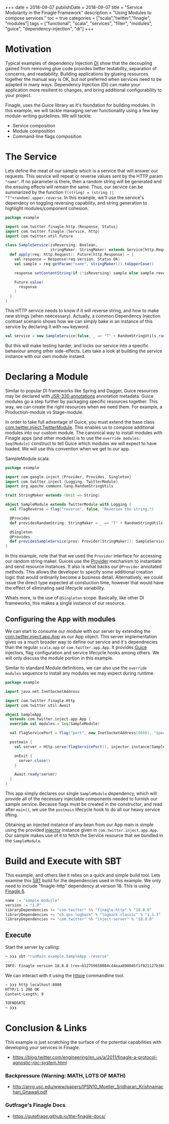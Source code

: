 +++
date = 2018-09-07
publishDate = 2018-09-07
title = "Service Modularity in the Finagle Framework"
description = "Using Modules to compose services."
toc = true
categories = ["scala","twitter","finagle", "modules"]
tags = ["functional", "scala", "services", "filter", "modules", "guice", "dependency-injection", "di"]
+++

# Motivation

Typical examples of dependency Injection [DI](https://stackoverflow.com/questions/130794/what-is-dependency-injection) show that the decoupling gained from removing glue code provides better testability, separation of concerns, and readability. Building applications by glueing resources together the manual way is OK, but not preferred when services need to be adapted in many ways. Dependency Injection (DI) can make your application more resilient to changes, and bring additional configurability to your project.

Finagle, uses the Guice library as it's foundation for building modules. In this example, we will tackle managing server functionality using a few key module-writing guidelines. We will tackle:

* Service composition
* Module composition
* Command-line flags composition 

# The Service

Lets define the meat of our sample which is a service that will answer our requests. This service will repeat or reverse values sent by the HTTP param `"name"`. If no parameter is there, then a random string will be generated and the ensuing effects will remain the same. Thus, our service can be summarized by the function `f(string) = (string || "T"+random).upper.reverse`. In this example, we'll use the service's dependecy on toggling reversing capability, and string generation to highlight modules/component cohesion.

```scala
package example

import com.twitter.finagle.http.{Response, Status}
import com.twitter.finagle.{Service, http}
import com.twitter.util.Future

class SampleService(isReversing: Boolean,
                    stringMaker: StringMaker) extends Service[http.Request, http.Response] {
  def apply(req: http.Request): Future[http.Response] = {
    val response = Response(req.version, Status.Ok)
    val sample = req.getParam("name", stringMaker()).toUpperCase()

    response.setContentString(if (!isReversing) sample else sample.reverse)

    Future.value(
      response
    )
  }
}
```

This HTTP service needs to know if it will reverse string, and how to make new strings (when neecessary).
Actually, a common Dependency Injection contrast scenario shows how we can simply bake in an instance of this service by declaring it with `new` keyword.

```scala
val service = new SampleService(false, _ => "T" + RandomStringUtils.randomAlphabetic(8))
```

But this will make testing harder, and locks our service into a specific behaviour among other side-effects.  Lets take a look at building the service instance with our own module instaed.

# Declaring a Module

Similar to popular DI frameworks like Spring and Dagger, Guice resources may be declared with [JSR-330 annotations](https://github.com/google/guice/wiki/JSR330) annotation metadata. Guice modules go a step further by packaging specific resources together. This way, we can create the right resources when we need them. For example, a Production-module vs Stage-module.

In order to take full advantage of Guice, you must extend the base class [com.twitter.inject.TwitterModule](https://github.com/twitter/finatra/blob/develop/inject/inject-core/src/main/scala/com/twitter/inject/TwitterModule.scala). This enables us to compose additional modules into our custom module. The canonical way to install modules with Finagle apps (and other modules) is to use the `override modules: Seq[Module]` construct to tell Guice which modules we will expect to have loaded. We will use this convention when we get to our app.

SampleModule.scala:

```scala
package example

import com.google.inject.{Provider, Provides, Singleton}
import com.twitter.inject.{Logging, TwitterModule}
import org.apache.commons.lang.RandomStringUtils

trait StringMaker extends (Unit => String)

object SampleModule extends TwitterModule with Logging {
  val flagReverse = flag("reverse", false, "Reverses the string.")

  @Provides
  def providesRandomString: StringMaker = _ => "T" + RandomStringUtils.randomAlphabetic(8)

  @Singleton
  @Provides
  def providesSampleService(prov: Provider[StringMaker]): SampleService = new SampleService(flagReverse.apply(), prov)
}
```

In this example, note that that we used the `Provider` interface for accessing our random string maker. Guices use the [Provider](https://github.com/google/guice/wiki/InjectingProviders) mechanism to instantiate and send resource instances. It also is what backs our `@Provider` annotated methods. This allows the developer to specify some additional creation logic that would ordinarily become a business detail. Alternatively, we could issue the direct type expected at constuction time, however that would have the effect of eliminating said lifecycle variability. 

Whats more, is the use of `@Singleton` scope. Basically, like other DI frameworks, this makes a single instance of our resource.

## Configuring the App with modules

We can start to consume our module with our server by extending the [com.twitter.inject.app.App](https://twitter.github.io/finatra/scaladocs/com/twitter/inject/app/App.html) as our App object. This server implementation gives us a much broader way to define our service and it's dependnecies than the regular `scala.app` or `com.twitter.app.App`. It provides [Guice](https://github.com/google/guice) injectors, flag configuration and service lifecycle hooks among others.  We will only discuss the module portion in this example.

Similar to standard Module definitions, we can also use the `override modules` sequence to install any modules we may expect during runtime.

```scala
package example

import java.net.InetSocketAddress

import com.twitter.finagle.Http
import com.twitter.util.Await

object SampleApp
  extends com.twitter.inject.app.App {
  override val modules = Seq(SampleModule)

  val flagServicePort = flag("port", new InetSocketAddress(8080), "Specify TCP port to listen on")

  postmain {
    val server = Http.serve(flagServicePort(), injector.instance[SampleService])

    onExit {
      server.close()
    }

    Await.ready(server)
  }
}
```

This app simply declares our single `SampleModule` dependency, which will provide all of the necessary injectable components needed to furnish our sample service. Because flags must be created in the constructor, and read after `main()`, we use the `postmain` lifecycle hook to do all our heavy service lifting.

Obtaining an injected instance of any bean from our App main is simple using the provided [injector]() instance given in `com.twitter.inject.app.App`. Our sample makes use of it to fetch the Service resource that we bundled in the `SampleModule`.

# Build and Execute with SBT

This example, and others like it relies on a quick and simple build tool. Lets examine this [SBT](https://www.scala-sbt.org/) build for the dependencies used in this example. We only need to include "finagle-http" dependency at version 18. This is using [Finagle 6](https://twitter.github.io/finagle/guide/changelog.html).

```c
name := "sample-modujle"
version := "1.0"
libraryDependencies += "com.twitter" %% "finagle-http" % "18.8.0"
libraryDependencies += "ch.qos.logback" % "logback-classic" % "1.1.3"
libraryDependencies += "com.twitter" %% "inject-server" % "18.8.0"
```

## Execute

Start the server by calling:

```sh
~ ❯❯❯ sbt "runMain example.SampleApp -reverse"
...
INFO: Finagle version 18.8.0 (rev=b12759650084cd4eaa890045f1f921127b368d20) built at 20180806-152739
```

We can interact with it using the [httpie](https://httpie.org/) commandline tool.

```sh
~ ❯❯❯ http localhost:8080
HTTP/1.1 200 OK
Content-Length: 9

TOFNDSRTE
~ ❯❯❯
```

# Conclusion & Links

This example is just scratching the surface of the potential capabilities with developing your services in Finagle.

* https://blog.twitter.com/engineering/en_us/a/2011/finagle-a-protocol-agnostic-rpc-system.html

### Backpressure (Warning: MATH, LOTS OF MATH)

* http://anrg.usc.edu/www/papers/IPSN10_Moeller_Sridharan_Krishnamachari_Gnawali.pdf

### Gutfrage's Finagle Docs

* https://gutefrage.github.io/the-finagle-docs/
